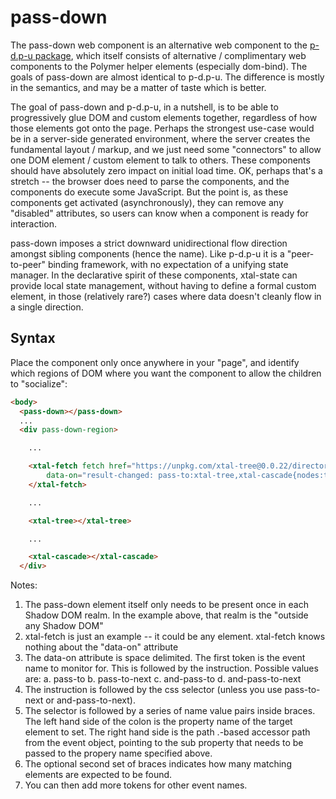 # pass-down

The pass-down web component is an alternative web component to the [p-d.p-u package](https://www.webcomponents.org/element/p-d.p-u), which itself consists of alternative / complimentary web components to the Polymer helper elements (especially dom-bind).  The goals of pass-down are almost identical to p-d.p-u.  The difference is mostly in the semantics, and may be a matter of taste which is better.

The goal of pass-down and p-d.p-u, in a nutshell, is to be able to progressively glue DOM and custom elements together, regardless of how those elements got onto the page.  Perhaps the strongest use-case would be in a server-side generated environment, where the server creates the fundamental layout / markup, and we just need some "connectors" to allow one DOM element / custom element to talk to others.  These components should have absolutely zero impact on initial load time. OK, perhaps that's a stretch -- the browser does need to parse the components, and the components do execute some JavaScript.  But the point is, as these components get activated (asynchronously), they can remove any "disabled" attributes, so users can know when a component is ready for interaction.  

pass-down imposes a strict downward unidirectional flow direction amongst sibling components (hence the name).  Like p-d.p-u it is a "peer-to-peer" binding framework, with no expectation of a unifying state manager.  In the declarative spirit of these components, xtal-state can provide local state management, without having to define a formal custom element, in those (relatively rare?) cases where data doesn't cleanly flow in a single direction.


## Syntax
Place the component only once anywhere in your "page", and identify which regions of DOM where you want the component to allow the children to "socialize":

```html
<body>
  <pass-down></pass-down>
  ...
  <div pass-down-region>

    ...

    <xtal-fetch fetch href="https://unpkg.com/xtal-tree@0.0.22/directory.json" as="json" 
        data-on="result-changed: pass-to:xtal-tree,xtal-cascade{nodes:target.value}{2}">
    </xtal-fetch>

    ...

    <xtal-tree></xtal-tree>

    ...

    <xtal-cascade></xtal-cascade>
  </div>
```

Notes:

1)  The pass-down element itself only needs to be present once in each Shadow DOM realm.  In the example above, that realm is the "outside any Shadow DOM" 
2)  xtal-fetch is just an example -- it could be any element.  xtal-fetch knows nothing about the "data-on" attribute
3)  The data-on attribute is space delimited.  The first token is the event name to monitor for.  This is followed by the instruction.  Possible values are:
  a.  pass-to
  b.  pass-to-next
  c.  and-pass-to
  d.  and-pass-to-next
4)  The instruction is followed by the css selector (unless you use pass-to-next or and-pass-to-next).
5)  The selector is followed by a series of name value pairs inside braces.  The left hand side of the colon is the property name of the target element to set.  The right hand side is the path .-based accessor path from the event object, pointing to the sub property that needs to be passed to the propery name specified above.
6)  The optional second set of braces indicates how many matching elements are expected to be found.
7)  You can then add more tokens for other event names.



